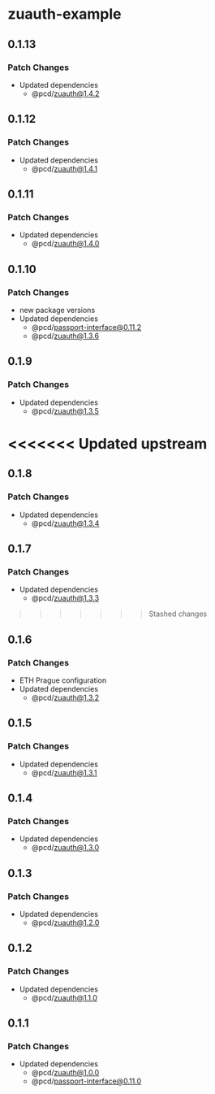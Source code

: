 # zuauth-example

## 0.1.13

### Patch Changes

- Updated dependencies
  - @pcd/zuauth@1.4.2

## 0.1.12

### Patch Changes

- Updated dependencies
  - @pcd/zuauth@1.4.1

## 0.1.11

### Patch Changes

- Updated dependencies
  - @pcd/zuauth@1.4.0

## 0.1.10

### Patch Changes

- new package versions
- Updated dependencies
  - @pcd/passport-interface@0.11.2
  - @pcd/zuauth@1.3.6

## 0.1.9

### Patch Changes

- Updated dependencies
  - @pcd/zuauth@1.3.5

# <<<<<<< Updated upstream

## 0.1.8

### Patch Changes

- Updated dependencies
  - @pcd/zuauth@1.3.4

## 0.1.7

### Patch Changes

- Updated dependencies
  - @pcd/zuauth@1.3.3

> > > > > > > Stashed changes

## 0.1.6

### Patch Changes

- ETH Prague configuration
- Updated dependencies
  - @pcd/zuauth@1.3.2

## 0.1.5

### Patch Changes

- Updated dependencies
  - @pcd/zuauth@1.3.1

## 0.1.4

### Patch Changes

- Updated dependencies
  - @pcd/zuauth@1.3.0

## 0.1.3

### Patch Changes

- Updated dependencies
  - @pcd/zuauth@1.2.0

## 0.1.2

### Patch Changes

- Updated dependencies
  - @pcd/zuauth@1.1.0

## 0.1.1

### Patch Changes

- Updated dependencies
  - @pcd/zuauth@1.0.0
  - @pcd/passport-interface@0.11.0
